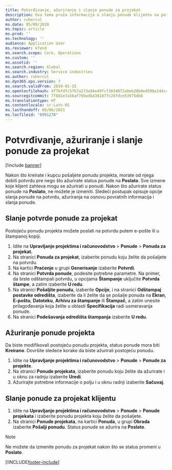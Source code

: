 ```yaml
---
title: Potvrđivanje, ažuriranje i slanje ponude za projekat
description: Ova tema pruža informacije o slanju ponude klijentu na potvrdu, modifikovanju na osnovu povratnih informacija i ponovnom slanju ponude.
author: ruhercul
ms.date: 05/09/2020
ms.topic: article
ms.prod: ''
ms.technology: ''
audience: Application User
ms.reviewer: kfend
ms.search.scope: Core, Operations
ms.custom: ''
ms.assetid: ''
ms.search.region: Global
ms.search.industry: Service industries
ms.author: ruhercul
ms.dyn365.ops.version: 7
ms.search.validFrom: 2019-01-15
ms.openlocfilehash: df7bfd7c57b7a273a94e49fcf3834072a8eb20b0ed598a144cefaff41e28a431
ms.sourcegitcommit: 7f8d1e7a16af769adb43d1877c28fdce53975db8
ms.translationtype: HT
ms.contentlocale: sr-Latn-RS
ms.lasthandoff: 08/06/2021
ms.locfileid: "6991278"
---
```

# <a name="confirm-update-and-send-a-project-quotation"></a>Potvrđivanje, ažuriranje i slanje ponude za projekat

[!include [banner](../includes/banner.md)]

Nakon što kreirate i kupcu pošaljete ponudu projekta, morate od njega dobiti potvrdu pre nego što ažurirate status ponude na **Poslato**. Sve izmene koje klijent zahteva mogu se ažurirati u ponudi. Nakon što ažurirate status ponude na **Poslato**, ne možete je izmeniti. Sledeći postupak opisuje opcije slanja ponude na potvrdu, ažuriranja na osnovu povratnih informacija i slanja ponude.

## <a name="send-a-project-quotation-confirmation"></a>Slanje potvrde ponude za projekat  

Postojeću ponudu projekta možete poslati na potvrdu putem e-pošte ili u štampanoj kopiji. 

1. Idite na **Upravljanje projektima i računovodstvo** > **Ponude** > **Ponuda za projekat.** 
2. Na stranici **Ponuda za projekat**, izaberite ponudu koju želite da pošaljete na potvrdu. 
3. Na kartici **Praćenje** u grupi **Generisanje** izaberite **Potvrdi**. 
4. Na stranici **Potvrda ponude**, podesite potrebne parametre. Na primer, da biste odštampali potvrdu, u opcijama **Štampanje** uključite **Potvrda štampe**, a zatim izaberite **U redu**.
5. Na stranici **Pošaljite ponudu**, izaberite **Opcije**, i na stranici **Odštampaj postavke odredišta**, izaberite da li želite da se pošalje ponuda na **Ekran**, **E-poštu**, **Datoteku**, **Arhivu za štampanje** ili **Štampač**, a zatim unesite prilagođavanja koja želite u oblasti **Specifikacija** radi usmeravanja ponude.
6. Na stranici **Podešavanja odredišta štampanja** izaberite **U redu**.  

## <a name="update-a-project-quotation"></a>Ažuriranje ponude projekta

Da biste modifikovali postojeću ponudu projekta, status ponude mora biti **Kreirano**. Dovršite sledeće korake da biste ažurirali postojeću ponudu. 

1. Idite na **Upravljanje projektima i računovodstvo** > **Ponude** > **Ponude za projekte**.
2. Na stranici **Ponude projekata**, izaberite ponudu koju želite da ažurirate i u oknu za radnju izaberite **Uredi**.
3. Ažurirajte potrebne informacije o polju i u oknu radnji izaberite **Sačuvaj**.  

## <a name="send-a-project-quotation-to-a-customer"></a>Slanje ponude za projekat klijentu 

1. Idite na **Upravljanje projektima i računovodstvo** > **Ponude** > **Ponude projekata** i izaberite ponudu projekta koju želite da pošaljete.
2. Na stranici **Ponude projekata**, na kartici **Ponuda**, u grupi **Obrada** izaberite **Pošalji ponudu**. Status ponude se ažurira na **Poslato**.

> [!NOTE]
> Ne možete da izmenite ponudu za projekat nakon što se status promeni u **Poslato**.


[!INCLUDE[footer-include](../includes/footer-banner.md)]
